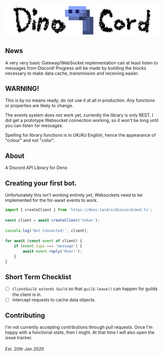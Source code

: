 ![DinoCord](docs/banner.png)

## News
A very very basic Gateway/WebSocket implementation can at least listen to messages from Discord!
Progress will be made by building the blocks necessary to make data cache, transmission and receiving easier.

## WARNING!
This is by no means ready, do not use it at all in production. Any functions or properties are likely to change.

The events system does not work yet, currently the library is only REST.
I did get a prototype Websocket connection working, so it won't be long until you can listen for messages.

Spelling for library functions is in UK/AU English, hence the appearance of "colour" and not "color".

## About
A Discord API Library for Deno

## Creating your first bot.
Unfortunately this isn't working entirely *yet*, Websockets need to be implemented for the for-await events to work.
```js
import { createClient } from 'https://deno.land/x/dinocord/mod.ts';

const client = await createClient('token');

console.log('Bot Connected:', client);

for await (const event of client) {
    if (event.type === 'message') {
        await event.reply('Roar!');
    }
}
```

<!--## API Documentation
Can be found [here](doc.md). Currently is hand-generated.-->

## Short Term Checklist
- [ ] `ClientGuild extends Guild` so that `guild.leave()` can happen for guilds the client is in.
- [ ] Intercept requests to cache data objects.

<!--## API Checklist
See how far along the implementation is [here](CHECKLIST.md).-->

## Contributing
I'm not currently accepting contributions through pull requests.
Once I'm happy with a functional state, then I might.
At that time I will also open the issue tracker.

###### Est. 20th Jan 2020
